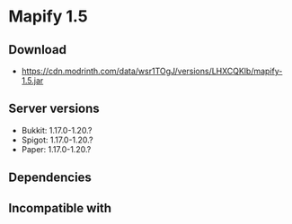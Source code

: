 # Mapify 1.5

## Download
- https://cdn.modrinth.com/data/wsr1TOgJ/versions/LHXCQKlb/mapify-1.5.jar

## Server versions
- Bukkit: 1.17.0-1.20.?
- Spigot: 1.17.0-1.20.?
- Paper: 1.17.0-1.20.?

## Dependencies

## Incompatible with